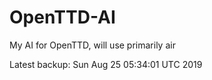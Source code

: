 # OpenTTD-AI
My AI for OpenTTD, will use primarily air

Latest backup: Sun Aug 25 05:34:01 UTC 2019
